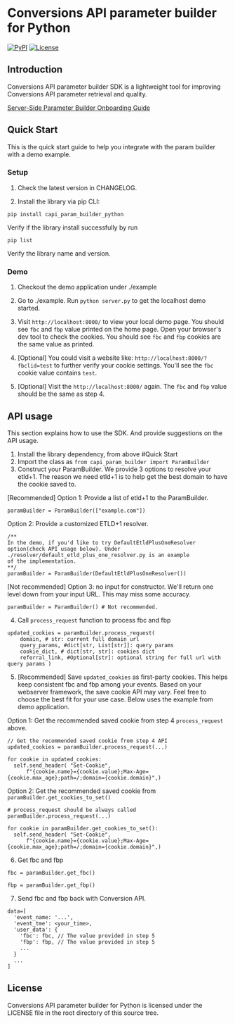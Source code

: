 # Conversions API parameter builder for Python

[![PyPI](https://img.shields.io/pypi/v/capi-param-builder-python)](https://pypi.org/project/capi-param-builder-python/)
[![License](https://img.shields.io/badge/license-Facebook%20Platform-blue.svg?style=flat-square)](https://github.com/facebook/capi-param-builder/blob/main/python/LICENSE)

## Introduction

Conversions API parameter builder SDK is a lightweight tool for improving
Conversions API parameter retrieval and quality.

[Server-Side Parameter Builder Onboarding Guide](https://developers.facebook.com/docs/marketing-api/conversions-api/parameter-builder-feature-library/server-side-onboarding)

## Quick Start

This is the quick start guide to help you integrate with the param builder with
a demo example.

### Setup

1. Check the latest version in CHANGELOG.

2. Install the library via pip CLI:

```
pip install capi_param_builder_python
```

Verify if the library install successfully by run

```
pip list
```

Verify the library name and version.

### Demo

1. Checkout the demo application under ./example

2. Go to ./example. Run `python server.py` to get the localhost demo started.

3. Visit `http://localhost:8000/` to view your local demo page. You should see
   `fbc` and `fbp` value printed on the home page. Open your browser's dev tool
   to check the cookies. You should see `fbc` and `fbp` cookies are the same
   value as printed.
4. [Optional] You could visit a website like:
   `http://localhost:8000/?fbclid=test` to further verify your cookie settings.
   You'll see the `fbc` cookie value contains `test`.
5. [Optional] Visit the `http://localhost:8000/` again. The `fbc` and `fbp`
   value should be the same as step 4.

## API usage

This section explains how to use the SDK. And provide suggestions on the API
usage.

1. Install the library dependency, from above #Quick Start
2. Import the class as `from capi_param_builder import ParamBuilder`
3. Construct your ParamBuilder. We provide 3 options to resolve your etld+1. The
   reason we need etld+1 is to help get the best domain to have the cookie saved
   to.

[Recommended] Option 1: Provide a list of etld+1 to the ParamBuilder.

```
paramBuilder = ParamBuilder(["example.com"])
```

Option 2: Provide a customized ETLD+1 resolver.

```
/**
In the demo, if you'd like to try DefaultEtldPlusOneResolver
option(check API usage below). Under ./resolver/default_etld_plus_one_resolver.py is an example
of the implementation.
**/
paramBuilder = ParamBuilder(DefaultEtldPlusOneResolver())
```

[Not recommended] Option 3: no input for constructor. We'll return one level
down from your input URL. This may miss some accuracy.

```
paramBuilder = ParamBuilder() # Not recommended.
```

4. Call `process_request` function to process fbc and fbp

```
updated_cookies = paramBuilder.process_request(
    domain, # str: current full domain url
    query_params, #dict[str, List[str]]: query params
    cookie_dict, # dict[str, str]: cookies dict
    referral_link, #Optional[str]: optional string for full url with query params )
```

5. [Recommended] Save `updated_cookies` as first-party cookies. This helps keep
   consistent fbc and fbp among your events. Based on your webserver framework,
   the save cookie API may vary. Feel free to choose the best fit for your use
   case. Below uses the example from demo application.

Option 1: Get the recommended saved cookie from step 4 `process_request` above.

```
// Get the recommended saved cookie from step 4 API
updated_cookies = paramBuilder.process_request(...)

for cookie in updated_cookies:
  self.send_header( "Set-Cookie",
      f"{cookie.name}={cookie.value};Max-Age={cookie.max_age};path=/;domain={cookie.domain}",)
```

Option 2: Get the recommended saved cookie from
`paramBuilder.get_cookies_to_set()`

```
# process_request should be always called
paramBuilder.process_request(...)

for cookie in paramBuilder.get_cookies_to_set():
  self.send_header( "Set-Cookie",
      f"{cookie.name}={cookie.value};Max-Age={cookie.max_age};path=/;domain={cookie.domain}",)
```

6. Get fbc and fbp

```
fbc = paramBuilder.get_fbc()
```

```
fbp = paramBuilder.get_fbp()
```

7. Send fbc and fbp back with Conversion API.

```
data=[
  'event_name: '...',
  'event_tme': <your_time>,
  'user_data': {
    'fbc': fbc, // The value provided in step 5
    'fbp': fbp, // The value provided in step 5
    ...
  }
  ...
]
```

## License

Conversions API parameter builder for Python is licensed under the LICENSE file
in the root directory of this source tree.
